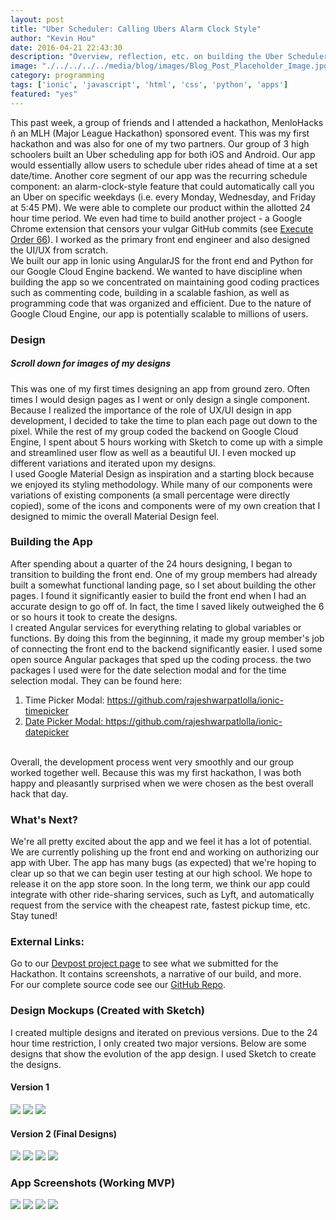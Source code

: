 ```yaml
---
layout: post
title: "Uber Scheduler: Calling Ubers Alarm Clock Style"
author: "Kevin Hou"
date: 2016-04-21 22:43:30
description: "Overview, reflection, etc. on building the Uber Scheduler at my first hackathon. It won first overall!"
image: "./../../../../media/blog/images/Blog_Post_Placeholder_Image.jpg"
category: programming
tags: ['ionic', 'javascript', 'html', 'css', 'python', 'apps']
featured: "yes"
---
```

This past week, a group of friends and I attended a hackathon, MenloHacks ñ an MLH (Major League Hackathon) sponsored event. This was my first hackathon and was also for one of my two partners. Our group of 3 high schoolers built an Uber scheduling app for both iOS and Android. Our app would essentially allow users to schedule uber rides ahead of time at a set date/time. Another core segment of our app was the recurring schedule component: an alarm-clock-style feature that could automatically call you an Uber on specific weekdays (i.e. every Monday, Wednesday, and Friday at 5:45 PM). We were able to complete our product within the allotted 24 hour time period. We even had time to build another project - a Google Chrome extension that censors your vulgar GitHub commits (see <a href="#">Execute Order 66</a>). I worked as the primary front end engineer and also designed the UI/UX from scratch.
<br class="post-line-break">
We built our app in Ionic using AngularJS for the front end and Python for our Google Cloud Engine backend. We wanted to have discipline when building the app so we concentrated on maintaining good coding practices such as commenting code, building in a scalable fashion, as well as programming code that was organized and efficient. Due to the nature of Google Cloud Engine, our app is potentially scalable to millions of users.
<br class="post-line-break">
<h3 class="post-subheader">Design</h3>
<h5>Scroll down for images of my designs</h5>
This was one of my first times designing an app from ground zero. Often times I would design pages as I went or only design a single component. Because I realized the importance of the role of UX/UI design in app development, I decided to take the time to plan each page out down to the pixel. While the rest of my group coded the backend on Google Cloud Engine, I spent about 5 hours working with Sketch to come up with a simple and streamlined user flow as well as a beautiful UI. I even mocked up different variations and iterated upon my designs.
<br class="post-line-break">
I used Google Material Design as inspiration and a starting block because we enjoyed its styling methodology. While many of our components were variations of existing components (a small percentage were directly copied), some of the icons and components were of my own creation that I designed to mimic the overall Material Design feel.
<br class="post-line-break">
<h3 class="post-subheader">Building the App</h3>
After spending about a quarter of the 24 hours designing, I began to transition to building the front end. One of my group members had already built a somewhat functional landing page, so I set about building the other pages. I found it significantly easier to build the front end when I had an accurate design to go off of. In fact, the time I saved likely outweighed the 6 or so hours it took to create the designs.
<br class="post-line-break">
I created Angular services for everything relating to global variables or functions. By doing this from the beginning, it made my group member's job of connecting the front end to the backend significantly easier. I used some open source Angular packages that sped up the coding process. the two packages I used were for the date selection modal and for the time selection modal. They can be found here:
<ol>
  <li>Time Picker Modal: <a href="https://github.com/rajeshwarpatlolla/ionic-timepicker" target="_blank">https://github.com/rajeshwarpatlolla/ionic-timepicker</li>
  <li>Date Picker Modal: <a href="https://github.com/rajeshwarpatlolla/ionic-datepicker" target="_blank">https://github.com/rajeshwarpatlolla/ionic-datepicker</a></li>
</ol>
<br class="post-line-break">
Overall, the development process went very smoothly and our group worked together well. Because this was my first hackathon, I was both happy and pleasantly surprised when we were chosen as the best overall hack that day.
<br class="post-line-break">
<h3 class="post-subheader">What's Next?</h3>
We're all pretty excited about the app and we feel it has a lot of potential. We are currently polishing up the front end and working on authorizing our app with Uber. The app has many bugs (as expected) that we're hoping to clear up so that we can begin user testing at our high school. We hope to release it on the app store soon. In the long term, we think our app could integrate with other ride-sharing services, such as Lyft, and automatically request from the service with the cheapest rate, fastest pickup time, etc. Stay tuned!
<br class="post-line-break">
<h3 class="post-subheader">External Links:</h3>
Go to our <a href="http://devpost.com/software/uber-scheduler">Devpost project page</a> to see what we submitted for the Hackathon. It contains screenshots, a narrative of our build, and more.
<br class="post-line-break">
For our complete source code see our <a href="https://github.com/AlexFine/MenloHacks">GitHub Repo</a>.

<h3 class="post-subheader">Design Mockups (Created with Sketch)</h3>
I created multiple designs and iterated on previous versions. Due to the 24 hour time restriction, I only created two major versions. Below are some designs that show the evolution of the app design. I used Sketch to create the designs.
<h4>Version 1</h4>
<img src="./../../../../media/projects/uberScheduler/Design Mockups/Home Screen UI.png" class="iPhone-screenshots-small">
<img src="./../../../../media/projects/uberScheduler/Design Mockups/Edit Ride UI - Time Picker V1.png" class="iPhone-screenshots-small">
<img src="./../../../../media/projects/uberScheduler/Design Mockups/Edit Ride UI - General Tab V1.png" class="iPhone-screenshots-small">

<h4>Version 2 (Final Designs)</h4>
<img src="./../../../../media/projects/uberScheduler/Screenshots/Home Screen.png" class="iPhone-screenshots-small">
<img src="./../../../../media/projects/uberScheduler/Design Mockups/Edit Ride UI - Location Tab.png" class="iPhone-screenshots-small">
<img src="./../../../../media/projects/uberScheduler/Design Mockups/Edit Ride UI - Time Picker V2.png" class="iPhone-screenshots-small">
<img src="./../../../../media/projects/uberScheduler/Design Mockups/Edit Ride UI - General Tab V2.png" class="iPhone-screenshots-small">

<h3 class="post-subheader">App Screenshots (Working MVP)</h3>
<img src="./../../../../media/projects/uberScheduler/Screenshots/Home Screen.png" class="iPhone-screenshots-medium">
<img src="./../../../../media/projects/uberScheduler/Screenshots/General Settings.png" class="iPhone-screenshots-medium">
<img src="./../../../../media/projects/uberScheduler/Screenshots/Schedule Configuration.png" class="iPhone-screenshots-medium">
<img src="./../../../../media/projects/uberScheduler/Screenshots/Fare Estimate.png" class="iPhone-screenshots-medium">
